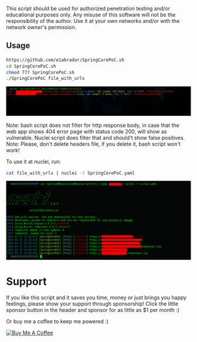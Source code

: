 This script should be used for authorized penetration testing and/or educational purposes only.
Any misuse of this software will not be the responsibility of the author. Use it at your own networks and/or with the network owner's permission.

## Usage

````bash
https://github.com/e1abrador/SpringCorePoC.sh
cd SpringCorePoC.sh
chmod 777 SpringCorePoC.sh
./SpringCorePoC file_with_urls
````

![alt text](https://github.com/e1abrador/SpringCorePoC.sh/blob/master/springCorePoC.png)

Note: bash script does not filter for http response body, in case that the web app shows 404 error page with status code 200, will show as vulnerable. Nuclei script does filter that and should't show false positives.                    
Note: Please, don't delete headers file, if you delete it, bash script won't work!

To use it at nuclei, run:

````bash
cat file_with_urls | nuclei -t SpringCorePoC.yaml
````
![alt text](https://github.com/e1abrador/SpringCorePoC.sh/blob/master/SpringCorePoC_nuclei.png)

<h1>Support</h1>

If you like this script and it saves you time, money or just brings you happy feelings, please show your support through sponsorship! Click the little sponsor button in the header and sponsor for as little as $1 per month :)

Or buy me a coffee to keep me powered :)

<a href="https://www.buymeacoffee.com/e1abrador" target="_blank"><img src="https://cdn.buymeacoffee.com/buttons/default-black.png" alt="Buy Me A Coffee" width=300px> </a>
